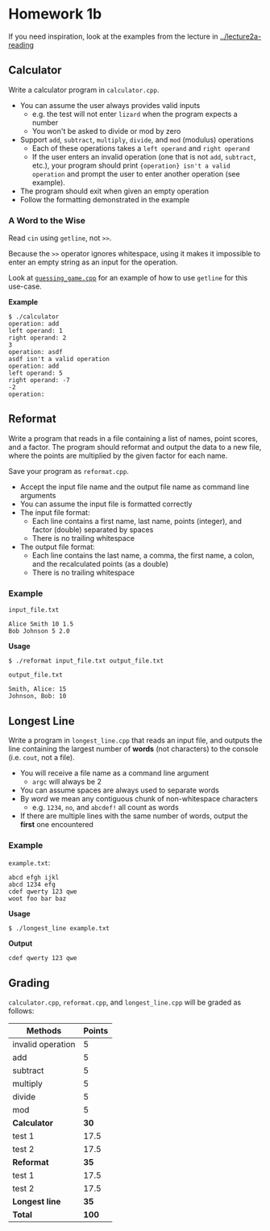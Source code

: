 # Homework 1b

If you need inspiration, look at the examples from the lecture in [../lecture2a-reading](../lecture2a-reading/)

## Calculator

Write a calculator program in `calculator.cpp`.

- You can assume the user always provides valid inputs
  - e.g. the test will not enter `lizard` when the program expects a number
  - You won't be asked to divide or mod by zero
- Support `add`, `subtract`, `multiply`, `divide`, and `mod` (modulus) operations
  - Each of these operations takes a `left operand` and `right operand`
  - If the user enters an invalid operation (one that is not `add`, `subtract`, etc.), your program should print `{operation} isn't a valid operation` and prompt the user to enter another operation (see example).
- The program should exit when given an empty operation
- Follow the formatting demonstrated in the example

### A Word to the Wise

Read `cin` using `getline`, not `>>`. 

Because the `>>` operator ignores whitespace, using it makes it impossible to enter an empty string as an input for the operation.

Look at [`guessing_game.cpp`](../lecture02-reading/guessing_game.cpp) for an example of how to use `getline` for this use-case.

**Example**

```
$ ./calculator
operation: add
left operand: 1
right operand: 2
3
operation: asdf
asdf isn't a valid operation
operation: add
left operand: 5
right operand: -7
-2
operation: 
```

## Reformat

Write a program that reads in a file containing a list of names, point scores, and a factor. The program should reformat and output the data to a new file, where the points are multiplied by the given factor for each name.

Save your program as `reformat.cpp`.

- Accept the input file name and the output file name as command line arguments
- You can assume the input file is formatted correctly
- The input file format:
  - Each line contains a first name, last name, points (integer), and factor (double) separated by spaces
  - There is no trailing whitespace
- The output file format:
  - Each line contains the last name, a comma, the first name, a colon, and the recalculated points (as a double)
  - There is no trailing whitespace

### Example

`input_file.txt`
```
Alice Smith 10 1.5
Bob Johnson 5 2.0
```

**Usage**
```
$ ./reformat input_file.txt output_file.txt
```

`output_file.txt`
```
Smith, Alice: 15
Johnson, Bob: 10
```

## Longest Line

Write a program in `longest_line.cpp` that reads an input file, and outputs the line containing the largest number of **words** (not characters) to the console (i.e. `cout`, not a file).

- You will receive a file name as a command line argument
  - `argc` will always be 2
- You can assume spaces are always used to separate words
- By *word* we mean any contiguous chunk of non-whitespace characters
  - e.g. `1234`, `no`, and `abcdef!` all count as words
- If there are multiple lines with the same number of words, output the **first** one encountered

### Example

`example.txt`:
```
abcd efgh ijkl
abcd 1234 efg
cdef qwerty 123 qwe
woot foo bar baz
```

**Usage** 
```
$ ./longest_line example.txt
```

**Output**
```
cdef qwerty 123 qwe
```

## Grading

`calculator.cpp`, `reformat.cpp`, and `longest_line.cpp` will be graded as follows:

| Methods           | Points  |
|-------------------|---------|
| invalid operation | 5       |
| add               | 5       |
| subtract          | 5       |
| multiply          | 5       |
| divide            | 5       |
| mod               | 5       |
| **Calculator**    | **30**  |
| test 1            | 17.5    |
| test 2            | 17.5    |
| **Reformat**      | **35**  |
| test 1            | 17.5    |
| test 2            | 17.5    |
| **Longest line**  | **35**  |
| **Total**         | **100** |
